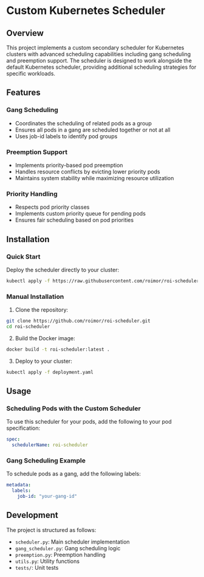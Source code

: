 # Custom Kubernetes Scheduler

## Overview
This project implements a custom secondary scheduler for Kubernetes clusters with advanced scheduling capabilities including gang scheduling and preemption support. The scheduler is designed to work alongside the default Kubernetes scheduler, providing additional scheduling strategies for specific workloads.

## Features

### Gang Scheduling
- Coordinates the scheduling of related pods as a group
- Ensures all pods in a gang are scheduled together or not at all
- Uses job-id labels to identify pod groups

### Preemption Support
- Implements priority-based pod preemption
- Handles resource conflicts by evicting lower priority pods
- Maintains system stability while maximizing resource utilization

### Priority Handling
- Respects pod priority classes
- Implements custom priority queue for pending pods
- Ensures fair scheduling based on pod priorities

## Installation

### Quick Start
Deploy the scheduler directly to your cluster:
```bash
kubectl apply -f https://raw.githubusercontent.com/roimor/roi-scheduler/refs/heads/main/deployment.yaml
```

### Manual Installation
1. Clone the repository:
```bash
git clone https://github.com/roimor/roi-scheduler.git
cd roi-scheduler
```

2. Build the Docker image:
```bash
docker build -t roi-scheduler:latest .
```

3. Deploy to your cluster:
```bash
kubectl apply -f deployment.yaml
```

## Usage

### Scheduling Pods with the Custom Scheduler
To use this scheduler for your pods, add the following to your pod specification:
```yaml
spec:
  schedulerName: roi-scheduler
```

### Gang Scheduling Example
To schedule pods as a gang, add the following labels:
```yaml
metadata:
  labels:
    job-id: "your-gang-id"
```

## Development
The project is structured as follows:
- `scheduler.py`: Main scheduler implementation
- `gang_scheduler.py`: Gang scheduling logic
- `preemption.py`: Preemption handling
- `utils.py`: Utility functions
- `tests/`: Unit tests


